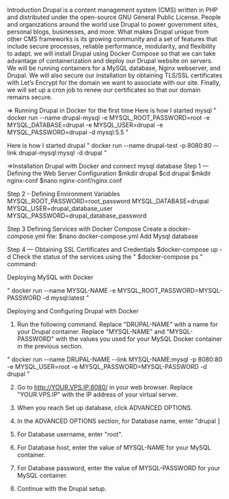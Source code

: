 Introduction
Drupal is a content management system (CMS) written in PHP and distributed under the open-source GNU General Public License. People and organizations around the world use Drupal to power government sites, personal blogs, businesses, and more. What makes Drupal unique from other CMS frameworks is its growing community and a set of features that include secure processes, reliable performance, modularity, and flexibility to adapt.
we will install Drupal using Docker Compose so that we can take advantage of containerization and deploy our Drupal website on servers. We will be running containers for a MySQL database, Nginx webserver, and Drupal. We will also secure our installation by obtaining TLS/SSL certificates with Let’s Encrypt for the domain we want to associate with our site. Finally, we will set up a cron job to renew our certificates so that our domain remains secure.

=> Running Drupal in Docker for the first time
Here is how I started mysql
" docker run --name drupal-mysql -e MYSQL_ROOT_PASSWORD=root -e MYSQL_DATABASE=drupal -e MYSQL_USER=drupal -e MYSQL_PASSWORD=drupal -d mysql:5.5 "

Here is how I started drupal
" docker run --name drupal-test -p 8080:80 --link drupal-mysql:mysql -d drupal "

=>Installation Drupal with Docker and connect mysql database
Step 1 — Defining the Web Server Configuration
$mkdir drupal 
$cd drupal
$mkdir nginx-conf
$nano nginx-conf/nginx.conf

Step 2 - Defining Environment Variables
MYSQL_ROOT_PASSWORD=root_password
MYSQL_DATABASE=drupal
MYSQL_USER=drupal_database_user
MYSQL_PASSWORD=drupal_database_password

Step 3 Defining Services with Docker Compose
Create a docker-compose.yml file:
$nano docker-compose.yml
Add Mysql database

Step 4 — Obtaining SSL Certificates and Credentials
$docker-compose up -d
Check the status of the services using the " $docker-compose ps " command:

Deploying MySQL with Docker

" docker run --name MYSQL-NAME -e MYSQL_ROOT_PASSWORD=MYSQL-PASSWORD -d mysql:latest "

Deploying and Configuring Drupal with Docker
1. Run the following command. Replace "DRUPAL-NAME" with a name for your Drupal container. Replace "MYSQL-NAME" and "MYSQL-PASSWORD" with the values you used for your MySQL Docker container in the previous section.

" docker run --name DRUPAL-NAME --link MYSQL-NAME:mysql -p 8080:80 -e MYSQL_USER=root -e MYSQL_PASSWORD=MYSQL-PASSWORD -d drupal "

2. Go to http://YOUR.VPS.IP:8080/ in your web browser. Replace "YOUR.VPS.IP" with the IP address of your virtual server.

3. When you reach Set up database, click ADVANCED OPTIONS.
4. In the ADVANCED OPTIONS section, for Database name, enter "drupal ]
5. For Database username, enter "root".
6. For Database host, enter the value of MYSQL-NAME for your MySQL container.
7. For Database password, enter the value of MYSQL-PASSWORD for your MySQL container.
8. Continue with the Drupal setup.
